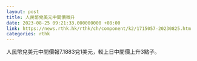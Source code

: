 ```yaml
---
layout: post
title: 人民幣兌美元中間價微升
date: 2023-08-25 09:21:33.000000000 +08:00
link: https://news.rthk.hk/rthk/ch/component/k2/1715057-20230825.htm
categories: rthk
---
```


人民幣兌美元中間價報7.1883兌1美元，較上日中間價上升3點子。
